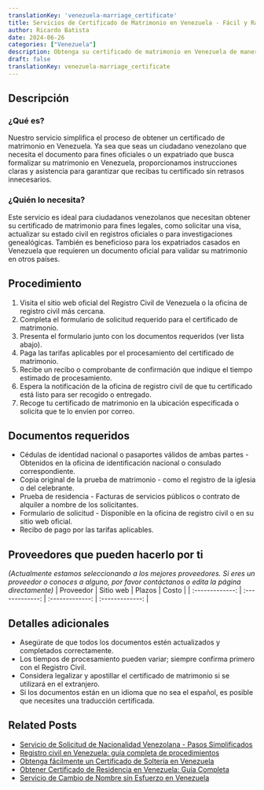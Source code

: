 ```yaml
---
translationKey: 'venezuela-marriage_certificate'
title: Servicios de Certificado de Matrimonio en Venezuela - Fácil y Rápido
author: Ricardo Batista
date: 2024-06-26
categories: ["Venezuela"]
description: Obtenga su certificado de matrimonio en Venezuela de manera rápida y sencilla con nuestra guía paso a paso y recursos útiles.
draft: false
translationKey: venezuela-marriage_certificate
---
```


## Descripción
### ¿Qué es?
Nuestro servicio simplifica el proceso de obtener un certificado de matrimonio en Venezuela. Ya sea que seas un ciudadano venezolano que necesita el documento para fines oficiales o un expatriado que busca formalizar su matrimonio en Venezuela, proporcionamos instrucciones claras y asistencia para garantizar que recibas tu certificado sin retrasos innecesarios.

### ¿Quién lo necesita?
Este servicio es ideal para ciudadanos venezolanos que necesitan obtener su certificado de matrimonio para fines legales, como solicitar una visa, actualizar su estado civil en registros oficiales o para investigaciones genealógicas. También es beneficioso para los expatriados casados en Venezuela que requieren un documento oficial para validar su matrimonio en otros países.

## Procedimiento

1. Visita el sitio web oficial del Registro Civil de Venezuela o la oficina de registro civil más cercana.
2. Completa el formulario de solicitud requerido para el certificado de matrimonio.
3. Presenta el formulario junto con los documentos requeridos (ver lista abajo).
4. Paga las tarifas aplicables por el procesamiento del certificado de matrimonio.
5. Recibe un recibo o comprobante de confirmación que indique el tiempo estimado de procesamiento.
6. Espera la notificación de la oficina de registro civil de que tu certificado está listo para ser recogido o entregado.
7. Recoge tu certificado de matrimonio en la ubicación especificada o solicita que te lo envíen por correo.

## Documentos requeridos

- Cédulas de identidad nacional o pasaportes válidos de ambas partes - Obtenidos en la oficina de identificación nacional o consulado correspondiente.
- Copia original de la prueba de matrimonio - como el registro de la iglesia o del celebrante.
- Prueba de residencia - Facturas de servicios públicos o contrato de alquiler a nombre de los solicitantes.
- Formulario de solicitud - Disponible en la oficina de registro civil o en su sitio web oficial.
- Recibo de pago por las tarifas aplicables.

## Proveedores que pueden hacerlo por ti
_(Actualmente estamos seleccionando a los mejores proveedores. Si eres un proveedor o conoces a alguno, por favor contáctanos o edita la página directamente)_
| Proveedor        |     Sitio web     |     Plazos    |       Costo      |
| :-------------: | :-------------: |  :-------------: | :-------------: |

## Detalles adicionales

- Asegúrate de que todos los documentos estén actualizados y completados correctamente.
- Los tiempos de procesamiento pueden variar; siempre confirma primero con el Registro Civil.
- Considera legalizar y apostillar el certificado de matrimonio si se utilizará en el extranjero.
- Si los documentos están en un idioma que no sea el español, es posible que necesites una traducción certificada.


## Related Posts

- [Servicio de Solicitud de Nacionalidad Venezolana - Pasos Simplificados](https://tramitit.com/es/guides/venezuela/solicitud_de_nacionalidad/)
- [Registro civil en Venezuela: guía completa de procedimientos](https://tramitit.com/es/guides/venezuela/inscripción_en_el_registro_civil/)
- [Obtenga fácilmente un Certificado de Soltería en Venezuela](https://tramitit.com/es/guides/venezuela/certificado_de_soltería/)
- [Obtener Certificado de Residencia en Venezuela: Guía Completa](https://tramitit.com/es/guides/venezuela/certificado_de_residencia/)
- [Servicio de Cambio de Nombre sin Esfuerzo en Venezuela](https://tramitit.com/es/guides/venezuela/cambio_de_nombre/)